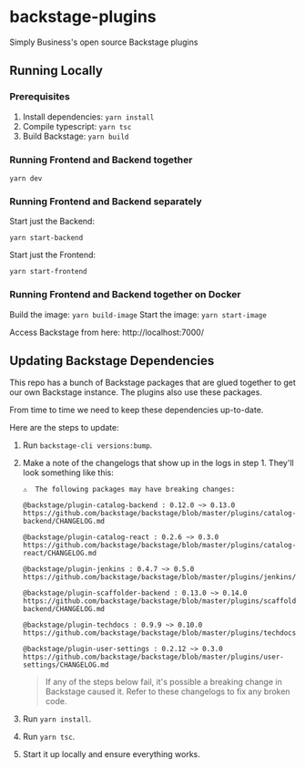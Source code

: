 # backstage-plugins

Simply Business's open source Backstage plugins

## Running Locally

### Prerequisites

1. Install dependencies: `yarn install`
2. Compile typescript: `yarn tsc`
3. Build Backstage: `yarn build`

### Running Frontend and Backend together

```shell
yarn dev
```

### Running Frontend and Backend separately

Start just the Backend:

```shell
yarn start-backend
```

Start just the Frontend:

```shell
yarn start-frontend
```

### Running Frontend and Backend together on Docker

Build the image: `yarn build-image`
Start the image: `yarn start-image`

Access Backstage from here: http://localhost:7000/

## Updating Backstage Dependencies

This repo has a bunch of Backstage packages that are glued together to
get our own Backstage instance. The plugins also use these packages.

From time to time we need to keep these dependencies up-to-date.

Here are the steps to update:

1. Run `backstage-cli versions:bump`.
1. Make a note of the changelogs that show up in the logs in step 1. They'll look something like this:

   ```
   ⚠️  The following packages may have breaking changes:

   @backstage/plugin-catalog-backend : 0.12.0 ~> 0.13.0
   https://github.com/backstage/backstage/blob/master/plugins/catalog-backend/CHANGELOG.md

   @backstage/plugin-catalog-react : 0.2.6 ~> 0.3.0
   https://github.com/backstage/backstage/blob/master/plugins/catalog-react/CHANGELOG.md

   @backstage/plugin-jenkins : 0.4.7 ~> 0.5.0
   https://github.com/backstage/backstage/blob/master/plugins/jenkins/CHANGELOG.md

   @backstage/plugin-scaffolder-backend : 0.13.0 ~> 0.14.0
   https://github.com/backstage/backstage/blob/master/plugins/scaffolder-backend/CHANGELOG.md

   @backstage/plugin-techdocs : 0.9.9 ~> 0.10.0
   https://github.com/backstage/backstage/blob/master/plugins/techdocs/CHANGELOG.md

   @backstage/plugin-user-settings : 0.2.12 ~> 0.3.0
   https://github.com/backstage/backstage/blob/master/plugins/user-settings/CHANGELOG.md
   ```

   > If any of the steps below fail, it's possible a breaking change in Backstage caused it.
   > Refer to these changelogs to fix any broken code.

1. Run `yarn install`.
1. Run `yarn tsc`.
1. Start it up locally and ensure everything works.
